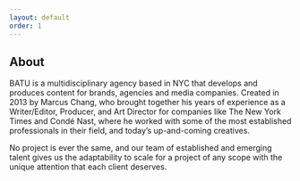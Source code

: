 ```yaml
---
layout: default
order: 1
---
```


## About

BATU is a multidisciplinary agency based in NYC that develops and produces content for brands, agencies and media companies. Created in 2013 by Marcus Chang, who brought together his years of experience as a Writer/Editor, Producer, and Art Director for companies like The New York Times and Condé Nast, where he worked with some of the most established professionals in their field, and today’s up-and-coming creatives.

No project is ever the same, and our team of established and emerging talent gives us the adaptability to scale for a project of any scope with the unique attention that each client deserves.
